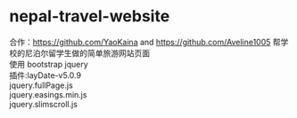 # nepal-travel-website
合作：https://github.com/YaoKaina  and  https://github.com/Aveline1005
帮学校的尼泊尔留学生做的简单旅游网站页面 <br/>
使用 bootstrap jquery <br/>
插件:layDate-v5.0.9<br/> jquery.fullPage.js<br/> jquery.easings.min.js<br/> jquery.slimscroll.js
